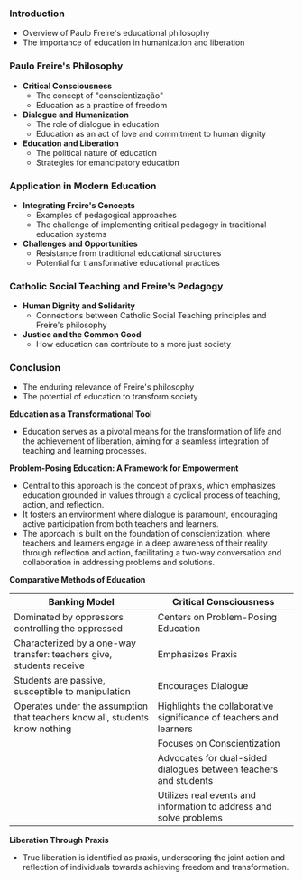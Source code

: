 


### Introduction
- Overview of Paulo Freire's educational philosophy
- The importance of education in humanization and liberation

### Paulo Freire's Philosophy
- **Critical Consciousness**
  - The concept of "conscientização"
  - Education as a practice of freedom
- **Dialogue and Humanization**
  - The role of dialogue in education
  - Education as an act of love and commitment to human dignity
- **Education and Liberation**
  - The political nature of education
  - Strategies for emancipatory education

### Application in Modern Education
- **Integrating Freire's Concepts**
  - Examples of pedagogical approaches
  - The challenge of implementing critical pedagogy in traditional education systems
- **Challenges and Opportunities**
  - Resistance from traditional educational structures
  - Potential for transformative educational practices

### Catholic Social Teaching and Freire's Pedagogy
- **Human Dignity and Solidarity**
  - Connections between Catholic Social Teaching principles and Freire's philosophy
- **Justice and the Common Good**
  - How education can contribute to a more just society

### Conclusion
- The enduring relevance of Freire's philosophy
- The potential of education to transform society


**Education as a Transformational Tool**

- Education serves as a pivotal means for the transformation of life and the achievement of liberation, aiming for a seamless integration of teaching and learning processes.

**Problem-Posing Education: A Framework for Empowerment**

- Central to this approach is the concept of praxis, which emphasizes education grounded in values through a cyclical process of teaching, action, and reflection.
- It fosters an environment where dialogue is paramount, encouraging active participation from both teachers and learners.
- The approach is built on the foundation of conscientization, where teachers and learners engage in a deep awareness of their reality through reflection and action, facilitating a two-way conversation and collaboration in addressing problems and solutions.

**Comparative Methods of Education**

| Banking Model                                                               | Critical Consciousness                                             |
| --------------------------------------------------------------------------- | ------------------------------------------------------------------ |
| Dominated by oppressors controlling the oppressed                           | Centers on Problem-Posing Education                                |
| Characterized by a one-way transfer: teachers give, students receive        | Emphasizes Praxis                                                  |
| Students are passive, susceptible to manipulation                           | Encourages Dialogue                                                |
| Operates under the assumption that teachers know all, students know nothing | Highlights the collaborative significance of teachers and learners |
|                                                                             | Focuses on Conscientization                                        |
|                                                                             | Advocates for dual-sided dialogues between teachers and students   |
|                                                                             | Utilizes real events and information to address and solve problems |

**Liberation Through Praxis**

- True liberation is identified as praxis, underscoring the joint action and reflection of individuals towards achieving freedom and transformation.